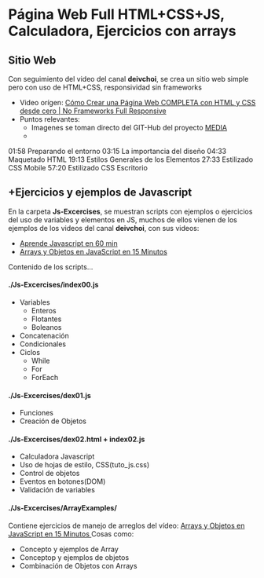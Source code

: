 # Página Web Full HTML+CSS+JS, Calculadora, Ejercicios con arrays
## Sitio Web
Con seguimiento del video del canal **deivchoi**, se crea un sitio web simple pero con uso de HTML+CSS, responsividad sin frameworks
* Video orígen: [Cómo Crear una Página Web COMPLETA con HTML y CSS desde cero | No Frameworks Full Responsive
](https://www.youtube.com/watch?v=8-RC-Q7Wtzc)
* Puntos relevantes:
    + Imagenes se toman directo del GIT-Hub del proyecto [MEDIA](https://github.com/choidavid4/pagina-completa-html-css/tree/master/media)
    + 
01:58 Preparando el entorno
03:15 La importancia del diseño
04:33 Maquetado HTML
19:13 Estilos Generales de los Elementos
27:33 Estilizado CSS Mobile
57:20 Estilizado CSS Escritorio

## +Ejercicios y ejemplos de Javascript
En la carpeta **Js-Excercises**, se muestran scripts con ejemplos o ejercicios del uso de variables y elementos en JS, muchos de ellos vienen de los ejemplos de los videos del canal **deivchoi**, con sus videos:
- [Aprende Javascript en 60 min](https://www.youtube.com/watch?v=bmGPv687toc)
- [Arrays y Objetos en JavaScript en 15 Minutos
](https://www.youtube.com/watch?v=5DaZXXbHI_U&t=904s)

Contenido de los scripts...
#### ./Js-Excercises/index00.js
* Variables
    + Enteros
    + Flotantes
    + Boleanos
* Concatenación
* Condicionales
* Ciclos
    + While
    + For
    + ForEach

#### ./Js-Excercises/dex01.js
* Funciones
* Creación de Objetos

#### ./Js-Excercises/dex02.html + index02.js
* Calculadora Javascript
* Uso de hojas de estilo, CSS(tuto_js.css)
* Control de objetos
* Eventos en botones(DOM)
* Validación de variables

#### ./Js-Excercises/ArrayExamples/
Contiene ejercicios de manejo de arreglos del vídeo: [Arrays y Objetos en JavaScript en 15 Minutos
](https://www.youtube.com/watch?v=5DaZXXbHI_U&t=904s)
Cosas como:
* Concepto y ejemplos de Array
* Conceptop y ejemplos de objetos
* Combinación de Objetos con Arrays